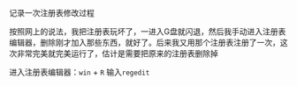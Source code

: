 记录一次注册表修改过程

​		按照网上的说法，我把注册表玩坏了，一进入G盘就闪退，然后我手动进入注册表编辑器，删除刚才加入那些东西，就好了。后来我又用那个注册表注册了一次，这次非常完美就完美运行了，估计是需要把原来的注册表删除掉

进入注册表编辑器：`win` + `R`  输入`regedit`